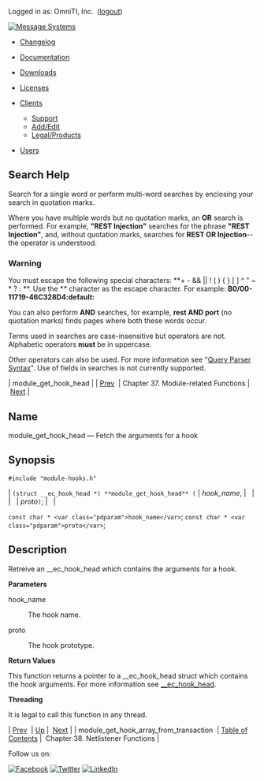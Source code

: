 Logged in as: OmniTI, Inc.  ([logout](https://support.messagesystems.com/logout.php))

[![Message Systems](https://support.messagesystems.com/images/ms-white205.png)](https://support.messagesystems.com/start.php) 

*   [Changelog](https://support.messagesystems.com/start.php?show=changelog)
*   [Documentation](https://support.messagesystems.com/docs/)
*   [Downloads](https://support.messagesystems.com/start.php)

*   [Licenses](https://support.messagesystems.com/license_summary.php)
*   <a href="">Clients</a>
    *   [Support](https://support.messagesystems.com/cs.php)
    *   [Add/Edit](https://support.messagesystems.com/edit_client.php)
    *   [Legal/Products](https://support.messagesystems.com/edit_products.php)
*   [Users](https://support.messagesystems.com/edit_customer.php)

## Search Help

Search for a single word or perform multi-word searches by enclosing your search in quotation marks.

Where you have multiple words but no quotation marks, an **OR** search is performed. For example, **"REST Injection"** searches for the phrase **"REST Injection"**, and, without quotation marks, searches for **REST OR Injection**--the operator is understood.

### Warning

You must escape the following special characters: **+ - && || ! ( ) { } [ ] ^ " ~ * ? : \**. Use the **\** character as the escape character. For example: **B0/00-11719-46C328D4\:default\:**

You can also perform **AND** searches, for example, **rest AND port** (no quotation marks) finds pages where both these words occur.

Terms used in searches are case-insensitive but operators are not. Alphabetic operators **must** be in uppercase.

Other operators can also be used. For more information see "[Query Parser Syntax](https://lucene.apache.org/core/old_versioned_docs/versions/3_0_0/queryparsersyntax.html)". Use of fields in searches is not currently supported.

| module_get_hook_head |
| [Prev](apis.module_get_hook_array_from_transaction.php)  | Chapter 37. Module-related Functions |  [Next](netlistener.php) |

<a name="apis.module_get_hook_head"></a>
## Name

module_get_hook_head — Fetch the arguments for a hook

## Synopsis

`#include "module-hooks.h"`

| `(struct __ec_hook_head *) **module_get_hook_head** (` | <var class="pdparam">hook_name</var>, |   |
|   | <var class="pdparam">proto</var>`)`; |   |

`const char * <var class="pdparam">hook_name</var>`;
`const char * <var class="pdparam">proto</var>`;<a name="idp30595248"></a>
## Description

Retreive an __ec_hook_head which contains the arguments for a hook.

**Parameters**

<dl class="variablelist">

<dt>hook_name</dt>

<dd>

The hook name.

</dd>

<dt>proto</dt>

<dd>

The hook prototype.

</dd>

</dl>

**Return Values**

This function returns a pointer to a __ec_hook_head struct which contains the hook arguments. For more information see [__ec_hook_head](structs.ec_hook_head.php "68.32. __ec_hook_head").

**Threading**

It is legal to call this function in any thread.

| [Prev](apis.module_get_hook_array_from_transaction.php)  | [Up](module.php) |  [Next](netlistener.php) |
| module_get_hook_array_from_transaction  | [Table of Contents](index.php) |  Chapter 38. Netlistener Functions |

Follow us on:

[![Facebook](https://support.messagesystems.com/images/icon-facebook.png)](http://www.facebook.com/messagesystems) [![Twitter](https://support.messagesystems.com/images/icon-twitter.png)](http://twitter.com/#!/MessageSystems) [![LinkedIn](https://support.messagesystems.com/images/icon-linkedin.png)](http://www.linkedin.com/company/message-systems)